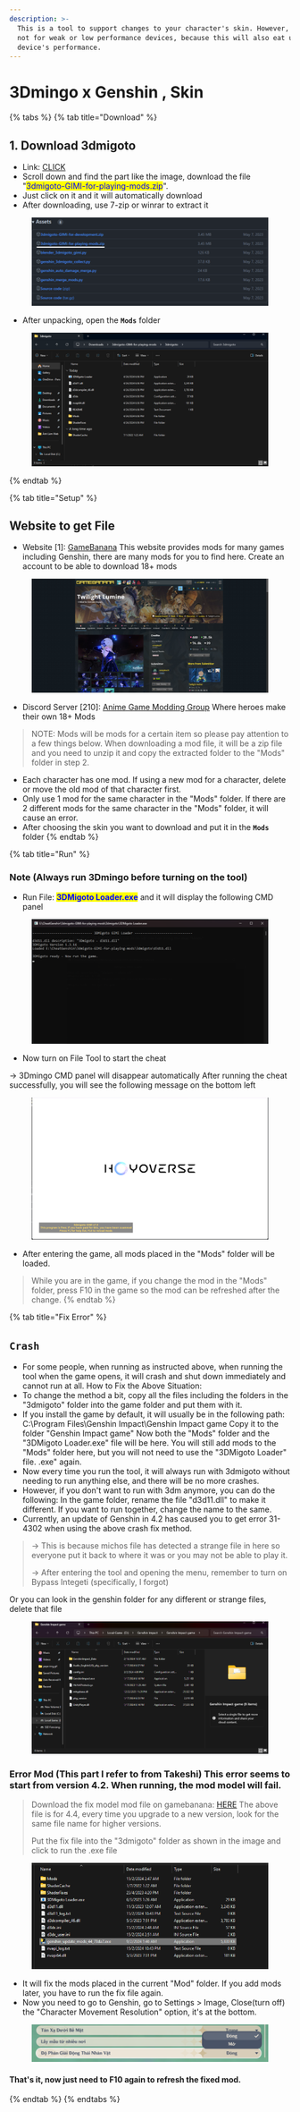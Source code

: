 ```yaml
---
description: >-
  This is a tool to support changes to your character's skin. However, this is
  not for weak or low performance devices, because this will also eat up your
  device's performance.
---
```


# 3Dmingo x Genshin , Skin

{% tabs %}
{% tab title="Download" %}
## 1. Download 3dmigoto

* Link: [CLICK](https://github.com/SilentNightSound/GI-Model-Importer/releases)
* Scroll down and find the part like the image, download the file "<mark style="color:blue;">3dmigoto-GIMI-for-playing-mods.zip</mark>".
* Just click on it and it will automatically download
* After downloading, use 7-zip or winrar to extract it

<figure><img src="../.gitbook/assets/image (1) (1) (1) (1).png" alt=""><figcaption></figcaption></figure>

* After unpacking, open the **`Mods`** folder

<figure><img src="../.gitbook/assets/image (1) (1) (1) (1) (1).png" alt=""><figcaption></figcaption></figure>
{% endtab %}

{% tab title="Setup" %}
## Website to get File

* Website \[1]: [GameBanana](https://gamebanana.com) This website provides mods for many games including Genshin, there are many mods for you to find here. Create an account to be able to download 18+ mods

<figure><img src="../.gitbook/assets/image (2) (1) (1) (1).png" alt=""><figcaption></figcaption></figure>

* Discord Server \[210]: [Anime Game Modding Group](https://discord.com/invite/AGMG) Where heroes make their own 18+ Mods

> NOTE: Mods will be mods for a certain item so please pay attention to a few things below. When downloading a mod file, it will be a zip file and you need to unzip it and copy the extracted folder to the "Mods" folder in step 2.

* Each character has one mod. If using a new mod for a character, delete or move the old mod of that character first.
* Only use 1 mod for the same character in the "Mods" folder. If there are 2 different mods for the same character in the "Mods" folder, it will cause an error.
* After choosing the skin you want to download and put it in the **`Mods`** folder
{% endtab %}

{% tab title="Run" %}
### Note (Always run 3Dmingo before turning on the tool)

* Run File: <mark style="color:blue;">**3DMigoto Loader.exe**</mark> and it will display the following CMD panel

<figure><img src="../.gitbook/assets/image (3) (1) (1).png" alt=""><figcaption></figcaption></figure>

* Now turn on File Tool to start the cheat

\-> 3Dmingo CMD panel will disappear automatically After running the cheat successfully, you will see the following message on the bottom left

<figure><img src="../.gitbook/assets/image (4) (1).png" alt=""><figcaption></figcaption></figure>

* After entering the game, all mods placed in the "Mods" folder will be loaded.

> While you are in the game, if you change the mod in the "Mods" folder, press F10 in the game so the mod can be refreshed after the change.
{% endtab %}

{% tab title="Fix Error" %}
## **`Crash`**

* For some people, when running as instructed above, when running the tool when the game opens, it will crash and shut down immediately and cannot run at all. How to Fix the Above Situation:
* To change the method a bit, copy all the files including the folders in the "3dmigoto" folder into the game folder and put them with it.
* If you install the game by default, it will usually be in the following path: C:\Program Files\Genshin Impact\Genshin Impact game Copy it to the folder "Genshin Impact game" Now both the "Mods" folder and the "3DMigoto Loader.exe" file will be here. You will still add mods to the "Mods" folder here, but you will not need to use the "3DMigoto Loader" file. .exe" again.
* Now every time you run the tool, it will always run with 3dmigoto without needing to run anything else, and there will be no more crashes.
* However, if you don't want to run with 3dm anymore, you can do the following: In the game folder, rename the file "d3d11.dll" to make it different. If you want to run together, change the name to the same.
* Currently, an update of Genshin in 4.2 has caused you to get error 31-4302 when using the above crash fix method.

> \-> This is because michos file has detected a strange file in here so everyone put it back to where it was or you may not be able to play it.
>
> \-> After entering the tool and opening the menu, remember to turn on Bypass Integeti (specifically, I forgot)

Or you can look in the genshin folder for any different or strange files, delete that file

<figure><img src="../.gitbook/assets/image (5).png" alt=""><figcaption></figcaption></figure>

### Error Mod (This part I refer to from Takeshi) This error seems to start from version 4.2. When running, the mod model will fail.

> Download the fix model mod file on gamebanana: [HERE](https://gamebanana.com/tools/16084) The above file is for 4.4, every time you upgrade to a new version, look for the same file name for higher versions.
>
> Put the fix file into the "3dmigoto" folder as shown in the image and click to run the .exe file

<figure><img src="../.gitbook/assets/image (6).png" alt=""><figcaption></figcaption></figure>

* It will fix the mods placed in the current "Mod" folder. If you add mods later, you have to run the fix file again.
* Now you need to go to Genshin, go to Settings > Image, Close(turn off) the "Character Movement Resolution" option, it's at the bottom.

<figure><img src="../.gitbook/assets/image (7).png" alt=""><figcaption></figcaption></figure>

#### That's it, now just need to F10 again to refresh the fixed mod.
{% endtab %}
{% endtabs %}






